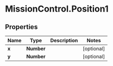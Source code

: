 # MissionControl.Position1

## Properties
Name | Type | Description | Notes
------------ | ------------- | ------------- | -------------
**x** | **Number** |  | [optional] 
**y** | **Number** |  | [optional] 
